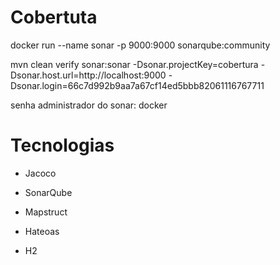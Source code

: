 # Cobertuta

docker run --name sonar -p 9000:9000 sonarqube:community

mvn clean verify sonar:sonar -Dsonar.projectKey=cobertura -Dsonar.host.url=http://localhost:9000 -Dsonar.login=66c7d992b9aa7a67cf14ed5bbb82061116767711

senha administrador do sonar: docker

# Tecnologias

* Jacoco

* SonarQube

* Mapstruct

* Hateoas

* H2